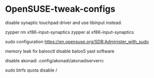 # OpenSUSE-tweak-configs

disable synaptic touchpad driver and use libinput instead.

zypper rm xf86-input-synaptics
zypper al xf86-input-synaptics

sudo configuration
https://en.opensuse.org/SDB:Administer_with_sudo

memory leak fix
balooctl disable
baloo5 yast software

disable akonadi
.config/akonadi/akonadiserverrc

sudo btrfs quota disable /
